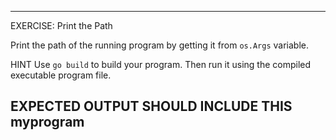  ---------------------------------------------------------
 EXERCISE: Print the Path

  Print the path of the running program by getting it
  from `os.Args` variable.

 HINT
  Use `go build` to build your program.
  Then run it using the compiled executable program file.

 EXPECTED OUTPUT SHOULD INCLUDE THIS
  myprogram
 ---------------------------------------------------------
